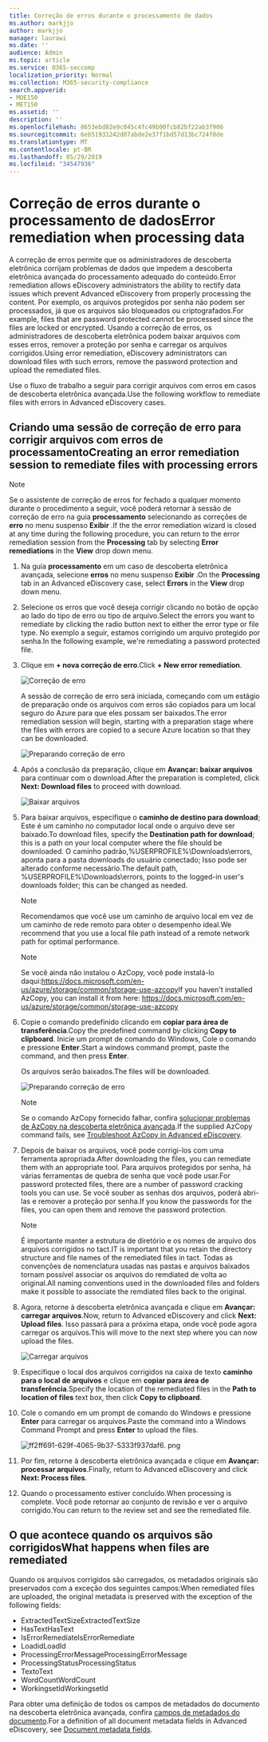 ```yaml
---
title: Correção de erros durante o processamento de dados
ms.author: markjjo
author: markjjo
manager: laurawi
ms.date: ''
audience: Admin
ms.topic: article
ms.service: O365-seccomp
localization_priority: Normal
ms.collection: M365-security-compliance
search.appverid:
- MOE150
- MET150
ms.assetid: ''
description: ''
ms.openlocfilehash: 8653ebd82e9c045c4fc49b00fcb82bf22ab3f906
ms.sourcegitcommit: 6eb51931242d07abde2e37f1bd57d13bc724f0de
ms.translationtype: MT
ms.contentlocale: pt-BR
ms.lasthandoff: 05/29/2019
ms.locfileid: "34547936"
---
```

# <a name="error-remediation-when-processing-data"></a><span data-ttu-id="2fd33-102">Correção de erros durante o processamento de dados</span><span class="sxs-lookup"><span data-stu-id="2fd33-102">Error remediation when processing data</span></span>

<span data-ttu-id="2fd33-103">A correção de erros permite que os administradores de descoberta eletrônica corrijam problemas de dados que impedem a descoberta eletrônica avançada do processamento adequado do conteúdo.</span><span class="sxs-lookup"><span data-stu-id="2fd33-103">Error remediation allows eDiscovery administrators the ability to rectify data issues which prevent Advanced eDiscovery from properly processing the content.</span></span> <span data-ttu-id="2fd33-104">Por exemplo, os arquivos protegidos por senha não podem ser processados, já que os arquivos são bloqueados ou criptografados.</span><span class="sxs-lookup"><span data-stu-id="2fd33-104">For example, files that are password protected cannot be processed since the files are locked or encrypted.</span></span> <span data-ttu-id="2fd33-105">Usando a correção de erros, os administradores de descoberta eletrônica podem baixar arquivos com esses erros, remover a proteção por senha e carregar os arquivos corrigidos.</span><span class="sxs-lookup"><span data-stu-id="2fd33-105">Using error remediation, eDiscovery administrators can download files with such errors, remove the password protection and upload the remediated files.</span></span>

<span data-ttu-id="2fd33-106">Use o fluxo de trabalho a seguir para corrigir arquivos com erros em casos de descoberta eletrônica avançada.</span><span class="sxs-lookup"><span data-stu-id="2fd33-106">Use the following workflow to remediate files with errors in Advanced eDiscovery cases.</span></span>

## <a name="creating-an-error-remediation-session-to-remediate-files-with-processing-errors"></a><span data-ttu-id="2fd33-107">Criando uma sessão de correção de erro para corrigir arquivos com erros de processamento</span><span class="sxs-lookup"><span data-stu-id="2fd33-107">Creating an error remediation session to remediate files with processing errors</span></span>

>[!NOTE]
><span data-ttu-id="2fd33-108">Se o assistente de correção de erros for fechado a qualquer momento durante o procedimento a seguir, você poderá retornar à sessão de correção de erro na guia **processamento** selecionando as correções de **erro** no menu suspenso **Exibir** .</span><span class="sxs-lookup"><span data-stu-id="2fd33-108">If the the error remediation wizard is closed at any time during the following procedure, you can return to the error remediation session from the **Processing** tab by selecting **Error remediations** in the **View** drop down menu.</span></span>

1. <span data-ttu-id="2fd33-109">Na guia **processamento** em um caso de descoberta eletrônica avançada, selecione **erros** no menu suspenso **Exibir** .</span><span class="sxs-lookup"><span data-stu-id="2fd33-109">On the **Processing** tab in an Advanced eDiscovery case, select **Errors** in the **View** drop down menu.</span></span>

2. <span data-ttu-id="2fd33-110">Selecione os erros que você deseja corrigir clicando no botão de opção ao lado do tipo de erro ou tipo de arquivo.</span><span class="sxs-lookup"><span data-stu-id="2fd33-110">Select the errors you want to remediate by clicking the radio button next to either the error type or file type.</span></span>  <span data-ttu-id="2fd33-111">No exemplo a seguir, estamos corrigindo um arquivo protegido por senha.</span><span class="sxs-lookup"><span data-stu-id="2fd33-111">In the following example, we're remediating a password protected file.</span></span>

3. <span data-ttu-id="2fd33-112">Clique em **+ nova correção de erro**.</span><span class="sxs-lookup"><span data-stu-id="2fd33-112">Click **+ New error remediation**.</span></span>

    ![Correção de erro](../media/8c2faf1a-834b-44fc-b418-6a18aed8b81a.png)

    <span data-ttu-id="2fd33-114">A sessão de correção de erro será iniciada, começando com um estágio de preparação onde os arquivos com erros são copiados para um local seguro do Azure para que eles possam ser baixados.</span><span class="sxs-lookup"><span data-stu-id="2fd33-114">The error remediation session will begin, starting with a preparation stage where the files with errors are copied to a secure Azure location so that they can be downloaded.</span></span>

    ![Preparando correção de erro](../media/390572ec-7012-47c4-a6b6-4cbb5649e8a8.png)

4. <span data-ttu-id="2fd33-116">Após a conclusão da preparação, clique em **Avançar: baixar arquivos** para continuar com o download.</span><span class="sxs-lookup"><span data-stu-id="2fd33-116">After the preparation is completed, click **Next: Download files** to proceed with download.</span></span>

    ![Baixar arquivos](../media/6ac04b09-8e13-414a-9e24-7c75ba586363.png)

5. <span data-ttu-id="2fd33-118">Para baixar arquivos, especifique o **caminho de destino para download**; Este é um caminho no computador local onde o arquivo deve ser baixado.</span><span class="sxs-lookup"><span data-stu-id="2fd33-118">To download files, specify the **Destination path for download**; this is a path on your local computer where the file should be downloaded.</span></span>  <span data-ttu-id="2fd33-119">O caminho padrão,%USERPROFILE%\Downloads\errors, aponta para a pasta downloads do usuário conectado; Isso pode ser alterado conforme necessário.</span><span class="sxs-lookup"><span data-stu-id="2fd33-119">The default path, %USERPROFILE%\Downloads\errors, points to the logged-in user's downloads folder; this can be changed as needed.</span></span>

    >[!NOTE]
    ><span data-ttu-id="2fd33-120">Recomendamos que você use um caminho de arquivo local em vez de um caminho de rede remoto para obter o desempenho ideal.</span><span class="sxs-lookup"><span data-stu-id="2fd33-120">We recommend that you use a local file path instead of a remote network path for optimal performance.</span></span>

    > [!NOTE]
    > <span data-ttu-id="2fd33-121">Se você ainda não instalou o AzCopy, você pode instalá-lo daqui:https://docs.microsoft.com/en-us/azure/storage/common/storage-use-azcopy</span><span class="sxs-lookup"><span data-stu-id="2fd33-121">If you haven't installed AzCopy, you can install it from here: https://docs.microsoft.com/en-us/azure/storage/common/storage-use-azcopy</span></span>

6. <span data-ttu-id="2fd33-122">Copie o comando predefinido clicando em **copiar para área de transferência**.</span><span class="sxs-lookup"><span data-stu-id="2fd33-122">Copy the predefined command by clicking **Copy to clipboard**.</span></span> <span data-ttu-id="2fd33-123">Inicie um prompt de comando do Windows, Cole o comando e pressione **Enter**.</span><span class="sxs-lookup"><span data-stu-id="2fd33-123">Start a windows command prompt, paste the command, and then press **Enter**.</span></span>  

    <span data-ttu-id="2fd33-124">Os arquivos serão baixados.</span><span class="sxs-lookup"><span data-stu-id="2fd33-124">The files will be downloaded.</span></span>

    ![Preparando correção de erro](../media/f364ab4d-31c5-4375-b69f-650f694a2f69.png)

    > [!NOTE]
    > <span data-ttu-id="2fd33-126">Se o comando AzCopy fornecido falhar, confira [solucionar problemas de AzCopy na descoberta eletrônica avançada](troubleshooting-azcopy.md).</span><span class="sxs-lookup"><span data-stu-id="2fd33-126">If the supplied AzCopy command fails, see [Troubleshoot AzCopy in Advanced eDiscovery](troubleshooting-azcopy.md).</span></span>

7. <span data-ttu-id="2fd33-127">Depois de baixar os arquivos, você pode corrigi-los com uma ferramenta apropriada.</span><span class="sxs-lookup"><span data-stu-id="2fd33-127">After downloading the files, you can remediate them with an appropriate tool.</span></span> <span data-ttu-id="2fd33-128">Para arquivos protegidos por senha, há várias ferramentas de quebra de senha que você pode usar.</span><span class="sxs-lookup"><span data-stu-id="2fd33-128">For password protected files, there are a number of password cracking tools you can use.</span></span> <span data-ttu-id="2fd33-129">Se você souber as senhas dos arquivos, poderá abri-las e remover a proteção por senha.</span><span class="sxs-lookup"><span data-stu-id="2fd33-129">If you know the passwords for the files, you can open them and remove the password protection.</span></span>
    > [!NOTE]
    > <span data-ttu-id="2fd33-130">É importante manter a estrutura de diretório e os nomes de arquivo dos arquivos corrigidos no tact.</span><span class="sxs-lookup"><span data-stu-id="2fd33-130">IT is important that you retain the directory structure and file names of the remediated files in tact.</span></span>  <span data-ttu-id="2fd33-131">Todas as convenções de nomenclatura usadas nas pastas e arquivos baixados tornam possível associar os arquivos do remdiated de volta ao original.</span><span class="sxs-lookup"><span data-stu-id="2fd33-131">All naming conventions used in the downloaded files and folders make it possible to associate the remdiated files back to the original.</span></span>

8. <span data-ttu-id="2fd33-132">Agora, retorne à descoberta eletrônica avançada e clique em **Avançar: carregar arquivos**.</span><span class="sxs-lookup"><span data-stu-id="2fd33-132">Now, return to Advanced eDiscovery and click **Next: Upload files**.</span></span>  <span data-ttu-id="2fd33-133">Isso passará para a próxima etapa, onde você pode agora carregar os arquivos.</span><span class="sxs-lookup"><span data-stu-id="2fd33-133">This will move to the next step where you can now upload the files.</span></span>

    ![Carregar arquivos](../media/af3d8617-1bab-4ecd-8de0-22e53acba240.png)

9. <span data-ttu-id="2fd33-135">Especifique o local dos arquivos corrigidos na caixa de texto **caminho para o local de arquivos** e clique em **copiar para área de transferência**.</span><span class="sxs-lookup"><span data-stu-id="2fd33-135">Specify the location of the remediated files in the **Path to location of files** text box, then click **Copy to clipboard**.</span></span>

10. <span data-ttu-id="2fd33-136">Cole o comando em um prompt de comando do Windows e pressione **Enter** para carregar os arquivos.</span><span class="sxs-lookup"><span data-stu-id="2fd33-136">Paste the command into a Windows Command Prompt and press **Enter** to upload the files.</span></span>

    ![ff2ff691-629f-4065-9b37-5333f937daf6. png](../media/ff2ff691-629f-4065-9b37-5333f937daf6.png)

11. <span data-ttu-id="2fd33-138">Por fim, retorne à descoberta eletrônica avançada e clique em **Avançar: processar arquivos**.</span><span class="sxs-lookup"><span data-stu-id="2fd33-138">Finally, return to Advanced eDiscovery and click **Next: Process files**.</span></span>

12. <span data-ttu-id="2fd33-139">Quando o processamento estiver concluído.</span><span class="sxs-lookup"><span data-stu-id="2fd33-139">When processing is complete.</span></span>  <span data-ttu-id="2fd33-140">Você pode retornar ao conjunto de revisão e ver o arquivo corrigido.</span><span class="sxs-lookup"><span data-stu-id="2fd33-140">You can return to the review set and see the remediated file.</span></span>

## <a name="what-happens-when-files-are-remediated"></a><span data-ttu-id="2fd33-141">O que acontece quando os arquivos são corrigidos</span><span class="sxs-lookup"><span data-stu-id="2fd33-141">What happens when files are remediated</span></span>

<span data-ttu-id="2fd33-142">Quando os arquivos corrigidos são carregados, os metadados originais são preservados com a exceção dos seguintes campos:</span><span class="sxs-lookup"><span data-stu-id="2fd33-142">When remediated files are uploaded, the original metadata is preserved with the exception of the following fields:</span></span> 

- <span data-ttu-id="2fd33-143">ExtractedTextSize</span><span class="sxs-lookup"><span data-stu-id="2fd33-143">ExtractedTextSize</span></span>
- <span data-ttu-id="2fd33-144">HasText</span><span class="sxs-lookup"><span data-stu-id="2fd33-144">HasText</span></span>
- <span data-ttu-id="2fd33-145">IsErrorRemediate</span><span class="sxs-lookup"><span data-stu-id="2fd33-145">IsErrorRemediate</span></span>
- <span data-ttu-id="2fd33-146">Loadid</span><span class="sxs-lookup"><span data-stu-id="2fd33-146">LoadId</span></span>
- <span data-ttu-id="2fd33-147">ProcessingErrorMessage</span><span class="sxs-lookup"><span data-stu-id="2fd33-147">ProcessingErrorMessage</span></span>
- <span data-ttu-id="2fd33-148">ProcessingStatus</span><span class="sxs-lookup"><span data-stu-id="2fd33-148">ProcessingStatus</span></span>
- <span data-ttu-id="2fd33-149">Texto</span><span class="sxs-lookup"><span data-stu-id="2fd33-149">Text</span></span>
- <span data-ttu-id="2fd33-150">WordCount</span><span class="sxs-lookup"><span data-stu-id="2fd33-150">WordCount</span></span>
- <span data-ttu-id="2fd33-151">WorkingsetId</span><span class="sxs-lookup"><span data-stu-id="2fd33-151">WorkingsetId</span></span>

<span data-ttu-id="2fd33-152">Para obter uma definição de todos os campos de metadados do documento na descoberta eletrônica avançada, confira [campos de metadados do documento](document-metadata-fields.md).</span><span class="sxs-lookup"><span data-stu-id="2fd33-152">For a definition of all document metadata fields in Advanced eDiscovery, see [Document metadata fields](document-metadata-fields.md).</span></span>
